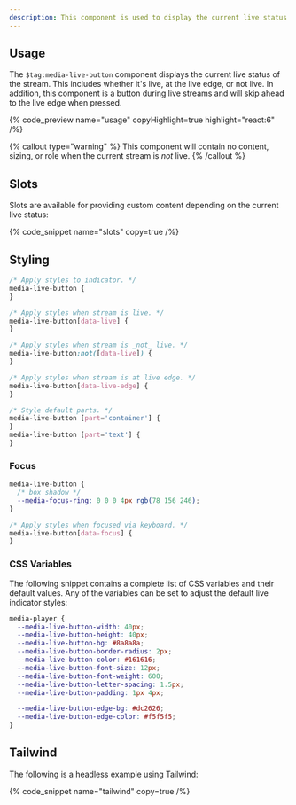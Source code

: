 ```yaml
---
description: This component is used to display the current live status of the stream.
---
```


## Usage

The `$tag:media-live-button` component displays the current live status of the stream. This
includes whether it's live, at the live edge, or not live. In addition, this component is a button
during live streams and will skip ahead to the live edge when pressed.

{% code_preview name="usage" copyHighlight=true highlight="react:6" /%}

{% callout type="warning" %}
This component will contain no content, sizing, or role when the current stream is _not_ live.
{% /callout %}

## Slots

Slots are available for providing custom content depending on the current live status:

{% code_snippet name="slots" copy=true /%}

## Styling

```css
/* Apply styles to indicator. */
media-live-button {
}

/* Apply styles when stream is live. */
media-live-button[data-live] {
}

/* Apply styles when stream is _not_ live. */
media-live-button:not([data-live]) {
}

/* Apply styles when stream is at live edge. */
media-live-button[data-live-edge] {
}

/* Style default parts. */
media-live-button [part='container'] {
}
media-live-button [part='text'] {
}
```

### Focus

```css
media-live-button {
  /* box shadow */
  --media-focus-ring: 0 0 0 4px rgb(78 156 246);
}

/* Apply styles when focused via keyboard. */
media-live-button[data-focus] {
}
```

### CSS Variables

The following snippet contains a complete list of CSS variables and their default values. Any
of the variables can be set to adjust the default live indicator styles:

```css {% copy=true %}
media-player {
  --media-live-button-width: 40px;
  --media-live-button-height: 40px;
  --media-live-button-bg: #8a8a8a;
  --media-live-button-border-radius: 2px;
  --media-live-button-color: #161616;
  --media-live-button-font-size: 12px;
  --media-live-button-font-weight: 600;
  --media-live-button-letter-spacing: 1.5px;
  --media-live-button-padding: 1px 4px;

  --media-live-button-edge-bg: #dc2626;
  --media-live-button-edge-color: #f5f5f5;
}
```

## Tailwind

The following is a headless example using Tailwind:

{% code_snippet name="tailwind" copy=true /%}

